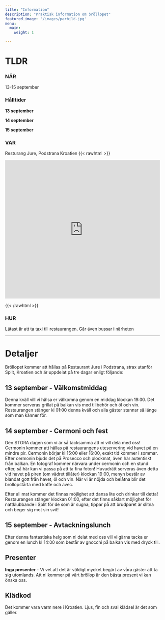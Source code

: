 ```yaml
---
title: "Information"
description: "Praktisk information om bröllopet"
featured_image: '/images/parbild.jpg'
menu:
  main:
    weight: 1

---
```

# TLDR

### NÄR
13-15 september
### Hålltider
**13 september**

**14 september**

**15 september**


### VAR
Resturang Jure, Podstrana Kroatien
{{< rawhtml >}}

<iframe src="https://www.google.com/maps/embed?pb=!1m18!1m12!1m3!1d2894.959259229344!2d16.5556665!3d43.4823206!2m3!1f0!2f0!3f0!3m2!1i1024!2i768!4f13.1!3m3!1m2!1s0x134a9f91887a0329%3A0x591ee07caccffa10!2sRestaurant%20Jure!5e0!3m2!1ssv!2sse!4v1704747458978!5m2!1ssv!2sse" width="100%" height="450" style="border:0;" allowfullscreen="" loading="lazy" referrerpolicy="no-referrer-when-downgrade"></iframe>

{{< /rawhtml >}}

### HUR
Lätast är att ta taxi till restaurangen. Går även bussar i närheten

---

# Detaljer
Bröllopet kommer att hållas på Restaurant Jure i Podstrana, strax utanför Split, Kroatien och är uppdelat på tre dagar enligt följande:

## 13 september - Välkomstmiddag

Denna kväll vill vi hälsa er välkomna genom en middag klockan 19:00. 
Det kommer serveras grillat på balkan vis med tillbehör och öl och vin. 
Restaurangen stänger kl 01:00 denna kväll och alla gäster stannar så länge som man känner för.  

## 14 september - Cermoni och fest

Den STORA dagen som vi är så tacksamma att ni vill dela med oss!
Cermonin kommer att hållas på restaurangens uteservering vid havet på en mindre pir. 
Cermonin börjar kl 15:00 eller 16:00, exakt tid kommer i sommar. 
Efter cermonin bjuds det på Prosecco och plockmat, även här autentiskt från balkan. 
En fotograf kommer närvara under cermonin och en stund efter, så här kan vi passa på att ta fina foton!
Huvudrätt serveras även detta vid havet på piren (om vädret tillåter) klockan 19:00, menyn består av blandat gott från havet, öl och vin. 
När vi är nöjda och belåtna blir det bröllopstårta med kaffe och avec. 

Efter all mat kommer det finnas möjlighet att dansa lite och drinkar till detta!
Restaurangen stänger klockan 01:00, efter det finns såklart möjlighet för nattklubbande i Split för de som är sugna, tippar på att brudparet är slitna och beger sig mot sin svit!

## 15 september - Avtackningslunch

Efter denna fantastiska helg som ni delat med oss vill vi gärna tacka er genom en lunch kl 14:00 som består av gnocchi på balkan vis med dryck till.

## Presenter
**Inga presenter** - Vi vet att det är väldigt mycket begärt av våra gäster att ta sig utomlands. Att ni kommer på vårt bröllop är den bästa present vi kan önska oss.

## Klädkod
Det kommer vara varm nere i Kroatien. Ljus, fin och sval klädsel är det som gäller.


